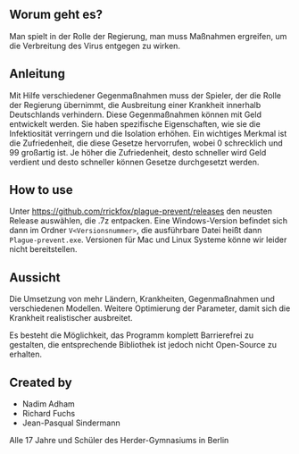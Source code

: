 ## Worum geht es?
Man spielt in der Rolle der Regierung, man muss Maßnahmen ergreifen, um die Verbreitung des Virus entgegen zu wirken.

## Anleitung
Mit Hilfe verschiedener Gegenmaßnahmen muss der Spieler, der die Rolle der Regierung übernimmt, die Ausbreitung einer Krankheit innerhalb Deutschlands verhindern. Diese Gegenmaßnahmen können mit Geld entwickelt werden. Sie haben spezifische Eigenschaften, wie sie die Infektiosität verringern und die Isolation erhöhen. Ein wichtiges Merkmal ist die Zufriedenheit, die diese Gesetze hervorrufen, wobei 0 schrecklich und 99 großartig ist. Je höher die Zufriedenheit, desto schneller wird Geld verdient und desto schneller können Gesetze durchgesetzt werden.

## How to use
Unter https://github.com/rrickfox/plague-prevent/releases den neusten Release auswählen, die .7z entpacken. Eine Windows-Version befindet sich dann im Ordner `V<Versionsnummer>`, die ausführbare Datei heißt dann `Plague-prevent.exe`. Versionen für Mac und Linux Systeme könne wir leider nicht bereitstellen.

## Aussicht
Die Umsetzung von mehr Ländern, Krankheiten, Gegenmaßnahmen und verschiedenen Modellen. Weitere Optimierung der Parameter, damit sich die Krankheit realistischer ausbreitet.

Es besteht die Möglichkeit, das Programm komplett Barrierefrei zu gestalten, die entsprechende Bibliothek ist jedoch nicht Open-Source zu erhalten.

## Created by
- Nadim Adham
- Richard Fuchs
- Jean-Pasqual Sindermann

Alle 17 Jahre und Schüler des Herder-Gymnasiums in Berlin
